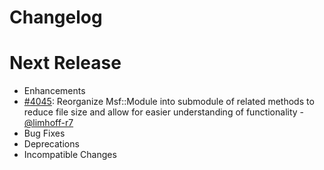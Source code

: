 # Changelog

# Next Release
* Enhancements
 * [#4045](https://github.com/rapid7/metasploit-framework/pull/4045): Reorganize Msf::Module into submodule of related methods to reduce file size and allow for easier understanding of functionality - [@limhoff-r7](https://github.com/limhoff-r7)
* Bug Fixes
* Deprecations
* Incompatible Changes